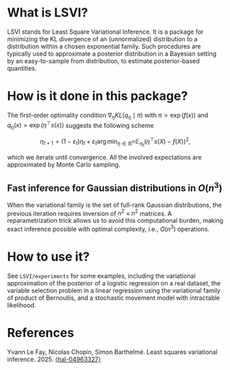 # What is LSVI?

LSVI stands for Least Square Variational Inference.
It is a package for minimizing the KL divergence of an (unnormalized) distribution to a distribution within a chosen
exponential family. Such procedures are typically used to approximate a posterior distribution in a Bayesian setting by
an easy-to-sample from distribution, to estimate posterior-based quantities.

# How is it done in this package?

The first-order optimality condition $\nabla_{\eta}KL(q_\eta\mid \pi)$ with $\pi \propto \exp(f(x))$ and $q_{\eta}(x) = \exp(\eta^{\top}s(x))$ suggests the
following scheme

```math
\eta_{t+1} = (1-\varepsilon_t) \eta_t+\varepsilon_t \arg\min_{\eta\in \mathbb{R}^m} \mathbb{E}_{\eta_t}(\eta^{\top}s(X) - f(X))^2,
```

which we iterate until convergence.
All the involved expectations are approximated by Monte Carlo sampling.

## Fast inference for Gaussian distributions in $O(n^3)$
When the variational family is the set of full-rank Gaussian distributions, the previous iteration requires inversion of $n^2 \times n^2$ matrices.
A reparametrization trick allows us to avoid this computational burden, making exact inference possible with optimal complexity, i.e., $O(n^3)$ operations.

# How to use it?

See `LSVI/experiments` for some examples, including the variational approximation of the posterior of a logistic
regression on a real dataset, the variable selection problem in a linear regression using the variational family of
product of Bernoullis, and a stochastic movement model with intractable likelihood.

# References
Yvann Le Fay, Nicolas Chopin, Simon Barthelmé. Least squares variational inference. 2025. [⟨hal-04963327⟩](https://hal.science/hal-04963327)
